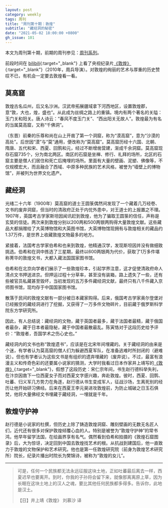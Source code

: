```yaml
---
layout: post
category: weekly
tags: 周刊
title: "周刊第十期：敦煌"
subtitle: "藏经洞的秘密"
date: "2021-05-02 18:00:00 +0800"
gh_issue: 101
---
```


本文为周刊第十期，前期的周刊参见：[周刊系列](/tag/周刊)。

前段时间在 [bilibili](https://www.bilibili.com/bangumi/play/ep253589){:target="_blank"} 上看了央视纪录片[《敦煌》](https://movie.douban.com/subject/3992615/){:target="_blank"}（2010年，周兵导演）。对敦煌的绚丽的艺术与厚重的历史赞叹不已，有机会一定要去敦煌看一看。

## 莫高窟

敦煌古名瓜州，后又名沙洲。汉武帝拓展疆域拿下河西地区，设置敦煌郡，意“敦，大也，煌，盛也”。从此成为丝绸之路上的重镇。境内有两个著名的关隘：玉门关和阳关。唐人诗云：“春风不度玉门关”、“西出阳关无故人”。敦煌最为有名的当属莫高窟，又称“千佛洞”。

（东晋）前秦的乐尊和尚在山上开凿了第一个洞窟，称为“漠高窟”，意为“沙漠的高处”。后世因“漠”与“莫”通用，便改称为“莫高窟”。莫高窟历经十六国、北朝、隋唐、五代和宋、西夏、回鹘和元，经过不断增凿营建，渐成千余洞窟。莫高窟现存石窟735个，分为南北两区。南区的石窟是坐禅、修行、礼拜的场所，北区的石窟主要是僧人们居住和死亡后掩埋的场所。里面有大量的壁画、泥塑、佛像等，不仅规模宏大，而且融合了西域、中原多种民族的艺术风格，被誉为“墙壁上的博物馆”，并被列为世界文化遗产。

## 藏经洞

光绪二十六年（1900年）莫高窟的道士王圆箓偶然间发现了一个藏着几万经卷、文书的废弃洞窟，但当时的清政府正处于内忧外患中，对王道士的上报置之不理。1907年，英国考古学家斯坦因闻讯赶到敦煌，他为了骗取王圆箓的信任，声称是玄奘的信徒。两次来到敦煌分别以200两和500两银两购得大量敦煌文献。这些藏品大都捐赠给了大英博物馆和大英图书馆，大英博物馆现拥有与敦煌相关的藏品约1.37万件，是世界上收藏敦煌文物最多的地方。

紧接着，法国考古学家伯希和也来到敦煌，他精通汉学，发现斯坦因并没有做细致挑选。伯希和在洞中拣选了三星期，最终以600两银两为代价，获取了1万多件堪称菁华的敦煌文书，大都入藏法国国家图书馆。

伯希和在北京向学者们展示了一些敦煌珍本，引起学界注意，这才促使清政府命人清点文书押送进京。但押运过程十分草率，甚至没有装箱，路上遗失了一些，还有些被官员私藏甚至毁坏，当初发现的五万多件藏经洞文献，最终只有八千件藏入京师图书馆，现均存于中国国家图书馆。

散落于民间的敦煌文献有一部分被日本藏家购得。后来，俄国考古学家奥尔登堡对已经搬空的藏经洞进行了挖掘，又获得了一万多件文物碎片，目前藏于俄罗斯科学院东方学研究所。

因此，有人总结说：藏经洞的文物，藏于英国者最多，藏于法国者最精，藏于俄国者最杂，藏于日本者最隐秘，藏于中国者最散最乱。陈寅恪对于这段历史给予评价：“敦煌者，吾国学术之伤心史也。”

藏经洞内的文书也称“敦煌遗书”，应该是在北宋年间埋藏的。关于藏经洞的由来是个迷，有学者认为莫高窟的僧人们为躲避西夏军队，在准备逃难时所封闭的（避难说）。但也有学者认为这些文书是有组织的遗弃埋藏的（废弃说）。不过，最富有浪漫主义和传奇色彩的还要属小说家的猜测，大学时我看过日本作家井上靖写的[《敦煌》](https://book.douban.com/subject/5348044/){:target="_blank"}，假想了这段历史：宋仁宗年间，书生赵行德科举失利，在汴京因救下一位西夏女子而对西夏文字感兴趣，奔赴敦煌。彼时，西夏、回鹘、吐蕃、归义军几方势力在角逐，赵行德从书生变成军人，征战沙场，生离死别的经历让他开始研习佛经。后来在西夏王李元昊进攻敦煌前，为防止城破之日玉石俱焚，他将大量佛经文书埋藏于藏经洞，一埋就是千年。

## 敦煌守护神

赵行德是小说家的杜撰，但历史上除了铸造敦煌洞窟、雕刻壁画的无数无名匠人们，近代还有很多对保护敦煌倾覆心血的人。特别是被誉为“敦煌守护神”的常书鸿，他早年留学法国，在绘画界享有名气。偶然看到伯希和拍摄的《敦煌石窟图录》后，大为惊讶，决定回到中国去敦煌找艺术的根。从抗战到建国后，他一直致力于敦煌的文物保护和艺术研究。他也是第一任敦煌研究院（前身为敦煌艺术研究所）院长，纪录片播出时院长为樊锦诗，被称为“敦煌的女儿”。

*********************************************

> 可是，任何一个民族都无法永远征服这块土地，正如吐蕃最后离去一样，西夏迟早也要离开。到时，你我的子孙将会留下来，就像那离离原上草，因为长眠在这块土地上的汉人之魂，要比其他任何民族都多得多。告诉你，此地是汉土。      
>
> 【日】井上靖《敦煌》 刘慕沙 译   

